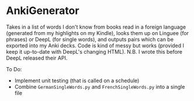 # AnkiGenerator

Takes in a list of words I don't know from books read in a foreign language (generated from my highlights on my Kindle), looks them up on Linguee (for phrases) or DeepL (for single words), and outputs pairs which can be exported into my Anki decks. Code is kind of messy but works (provided I keep it up-to-date with DeepL's changing HTML). N.B. I wrote this before DeepL released their API.

To Do:
- Implement unit testing (that is called on a schedule)
- Combine `GermanSingleWords.py` and `FrenchSingleWords.py` into a single file
